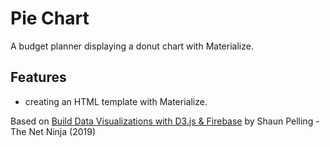 # Pie Chart

A budget planner displaying a donut chart with Materialize.

<!-- <p align="center">
        <img src="screenshot.png">
</p> -->

## Features

- creating an HTML template with Materialize.

Based on [Build Data Visualizations with D3.js & Firebase](https://www.udemy.com/course/build-data-uis-with-d3-firebase/) by Shaun Pelling - The Net Ninja (2019)
